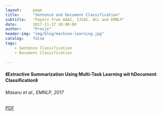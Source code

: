 ```yaml
---
layout:     page
title:      "Sentence and Document Classification"
subtitle:   "Papers from AAAI, IJCAI, ACL and EMNLP"
date:       2017-11-27 10:00:00
author:     "Procjx"
header-img: "img/blog/machine-learning.jpg"
catalog:    false
tags:
    - Sentence Classification
    - Document Classification
    
---
```


#### 《Extractive Summarization Using Multi-Task Learning wit hDocument Classiﬁcation》
###### Masaru et al., EMNLP, 2017
 [PDF](http://aclweb.org/anthology/D17-1222)

